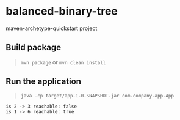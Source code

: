 # balanced-binary-tree

maven-archetype-quickstart project

## Build package

> `mvn package` or `mvn clean install`

## Run the application

> `java -cp target/app-1.0-SNAPSHOT.jar com.company.app.App`

```
is 2 -> 3 reachable: false
is 1 -> 6 reachable: true
```
